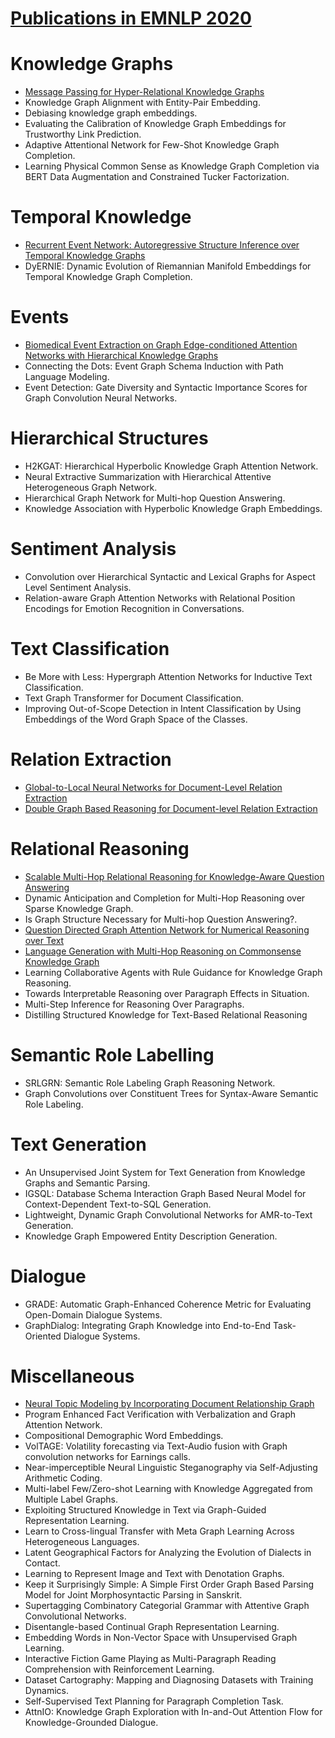 # [Publications in EMNLP 2020](https://2020.emnlp.org/papers/main) 



# Knowledge Graphs
- [Message Passing for Hyper-Relational Knowledge Graphs](https://github.com/naganandy/graph-based-deep-learning-literature/blob/master/conference-publications/folders/publications_emnlp20/stare_emnlp20/README.md)
- Knowledge Graph Alignment with Entity-Pair Embedding. 
- Debiasing knowledge graph embeddings. 
- Evaluating the Calibration of Knowledge Graph Embeddings for Trustworthy Link Prediction. 
- Adaptive Attentional Network for Few-Shot Knowledge Graph Completion. 
- Learning Physical Common Sense as Knowledge Graph Completion via BERT Data Augmentation and Constrained Tucker Factorization. 



# Temporal Knowledge
- [Recurrent Event Network: Autoregressive Structure Inference over Temporal Knowledge Graphs](https://github.com/naganandy/graph-based-deep-learning-literature/blob/master/conference-publications/folders/publications_emnlp20/renet_emnlp20/README.md)
- DyERNIE: Dynamic Evolution of Riemannian Manifold Embeddings for Temporal Knowledge Graph Completion.



# Events
- [Biomedical Event Extraction on Graph Edge-conditioned Attention Networks with Hierarchical Knowledge Graphs](https://github.com/naganandy/graph-based-deep-learning-literature/blob/master/conference-publications/folders/publications_emnlp20/geanet_emnlp20/README.md)
- Connecting the Dots: Event Graph Schema Induction with Path Language Modeling. 
- Event Detection: Gate Diversity and Syntactic Importance Scores for Graph Convolution Neural Networks. 



# Hierarchical Structures
- H2KGAT: Hierarchical Hyperbolic Knowledge Graph Attention Network. 
- Neural Extractive Summarization with Hierarchical Attentive Heterogeneous Graph Network. 
- Hierarchical Graph Network for Multi-hop Question Answering. 
- Knowledge Association with Hyperbolic Knowledge Graph Embeddings. 



# Sentiment Analysis
- Convolution over Hierarchical Syntactic and Lexical Graphs for Aspect Level Sentiment Analysis. 
- Relation-aware Graph Attention Networks with Relational Position Encodings for Emotion Recognition in Conversations. 



# Text Classification
- Be More with Less: Hypergraph Attention Networks for Inductive Text Classification. 
- Text Graph Transformer for Document Classification. 
- Improving Out-of-Scope Detection in Intent Classification by Using Embeddings of the Word Graph Space of the Classes.


# Relation Extraction
- [Global-to-Local Neural Networks for Document-Level Relation Extraction](https://github.com/naganandy/graph-based-deep-learning-literature/blob/master/conference-publications/folders/publications_emnlp20/glre_emnlp20/README.md)
- [Double Graph Based Reasoning for Document-level Relation Extraction](https://github.com/naganandy/graph-based-deep-learning-literature/blob/master/conference-publications/folders/publications_emnlp20/gain_emnlp20/README.md)



# Relational Reasoning
- [Scalable Multi-Hop Relational Reasoning for Knowledge-Aware Question Answering](https://github.com/naganandy/graph-based-deep-learning-literature/blob/master/conference-publications/folders/publications_emnlp20/mhgrn_emnlp20/README.md)
- Dynamic Anticipation and Completion for Multi-Hop Reasoning over Sparse Knowledge Graph. 
- Is Graph Structure Necessary for Multi-hop Question Answering?. 
- [Question Directed Graph Attention Network for Numerical Reasoning over Text](https://github.com/naganandy/graph-based-deep-learning-literature/blob/master/conference-publications/folders/publications_emnlp20/qdgat_emnlp20/README.md)
- [Language Generation with Multi-Hop Reasoning on Commonsense Knowledge Graph](https://github.com/naganandy/graph-based-deep-learning-literature/blob/master/conference-publications/folders/publications_emnlp20/grf_emnlp20/README.md)
- Learning Collaborative Agents with Rule Guidance for Knowledge Graph Reasoning. 
- Towards Interpretable Reasoning over Paragraph Effects in Situation. 
- Multi-Step Inference for Reasoning Over Paragraphs. 
- Distilling Structured Knowledge for Text-Based Relational Reasoning



# Semantic Role Labelling
- SRLGRN: Semantic Role Labeling Graph Reasoning Network. 
- Graph Convolutions over Constituent Trees for Syntax-Aware Semantic Role Labeling. 



# Text Generation
- An Unsupervised Joint System for Text Generation from Knowledge Graphs and Semantic Parsing. 
- IGSQL: Database Schema Interaction Graph Based Neural Model for Context-Dependent Text-to-SQL Generation. 
- Lightweight, Dynamic Graph Convolutional Networks for AMR-to-Text Generation. 
- Knowledge Graph Empowered Entity Description Generation. 



# Dialogue
- GRADE: Automatic Graph-Enhanced Coherence Metric for Evaluating Open-Domain Dialogue Systems. 
- GraphDialog: Integrating Graph Knowledge into End-to-End Task-Oriented Dialogue Systems.  



# Miscellaneous
- [Neural Topic Modeling by Incorporating Document Relationship Graph](https://github.com/naganandy/graph-based-deep-learning-literature/blob/master/conference-publications/folders/publications_emnlp20/gtm_emnlp20/README.md)
- Program Enhanced Fact Verification with Verbalization and Graph Attention Network. 
- Compositional Demographic Word Embeddings. 
- VolTAGE: Volatility forecasting via Text-Audio fusion with Graph convolution networks for Earnings calls. 
- Near-imperceptible Neural Linguistic Steganography via Self-Adjusting Arithmetic Coding. 
- Multi-label Few/Zero-shot Learning with Knowledge Aggregated from Multiple Label Graphs. 
- Exploiting Structured Knowledge in Text via Graph-Guided Representation Learning. 
- Learn to Cross-lingual Transfer with Meta Graph Learning Across Heterogeneous Languages. 
- Latent Geographical Factors for Analyzing the Evolution of Dialects in Contact. 
- Learning to Represent Image and Text with Denotation Graphs. 
- Keep it Surprisingly Simple: A Simple First Order Graph Based Parsing Model for Joint Morphosyntactic Parsing in Sanskrit. 
- Supertagging Combinatory Categorial Grammar with Attentive Graph Convolutional Networks. 
- Disentangle-based Continual Graph Representation Learning. 
- Embedding Words in Non-Vector Space with Unsupervised Graph Learning. 
- Interactive Fiction Game Playing as Multi-Paragraph Reading Comprehension with Reinforcement Learning. 
- Dataset Cartography: Mapping and Diagnosing Datasets with Training Dynamics. 
- Self-Supervised Text Planning for Paragraph Completion Task. 
- AttnIO: Knowledge Graph Exploration with In-and-Out Attention Flow for Knowledge-Grounded Dialogue. 
